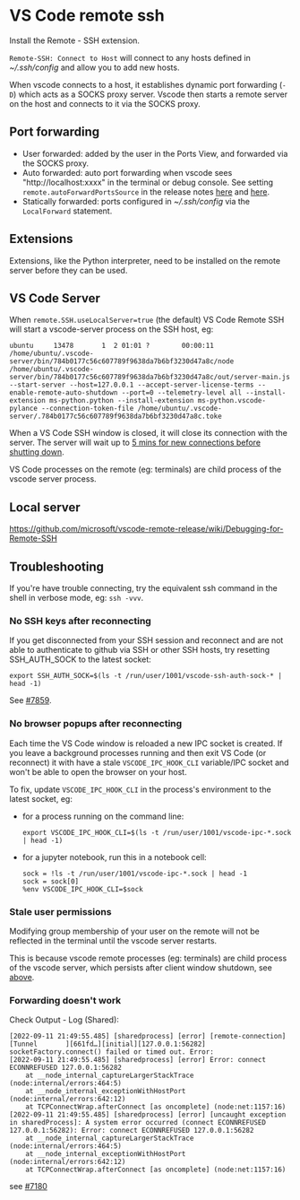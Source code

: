 # VS Code remote ssh

Install the Remote - SSH extension.

`Remote-SSH: Connect to Host` will connect to any hosts defined in _~/.ssh/config_ and allow you to add new hosts.

When vscode connects to a host, it establishes dynamic port forwarding (`-D`) which acts as a SOCKS proxy server. Vscode then starts a remote server on the host and connects to it via the SOCKS proxy.

## Port forwarding

- User forwarded: added by the user in the Ports View, and forwarded via the SOCKS proxy.
- Auto forwarded: auto port forwarding when vscode sees "http://localhost:xxxx" in the terminal or debug console. See setting `remote.autoForwardPortsSource` in the release notes [here](https://github.com/microsoft/vscode-docs/blob/49f6cab2a0435a7704ebfc208852f23a880265f6/remote-release-notes/v1_54.md#port-forwarding-source-is-output) and [here](https://github.com/microsoft/vscode-docs/search?q=auto+port+forward).
- Statically forwarded: ports configured in _~/.ssh/config_ via the `LocalForward` statement.

## Extensions

Extensions, like the Python interpreter, need to be installed on the remote server before they can be used.

## VS Code Server

When `remote.SSH.useLocalServer=true` (the default) VS Code Remote SSH will start a vscode-server process on the SSH host, eg:

```
ubuntu     13478       1  2 01:01 ?        00:00:11 /home/ubuntu/.vscode-server/bin/784b0177c56c607789f9638da7b6bf3230d47a8c/node /home/ubuntu/.vscode-server/bin/784b0177c56c607789f9638da7b6bf3230d47a8c/out/server-main.js --start-server --host=127.0.0.1 --accept-server-license-terms --enable-remote-auto-shutdown --port=0 --telemetry-level all --install-extension ms-python.python --install-extension ms-python.vscode-pylance --connection-token-file /home/ubuntu/.vscode-server/.784b0177c56c607789f9638da7b6bf3230d47a8c.toke
```

When a VS Code SSH window is closed, it will close its connection with the server. The server will wait up to [5 mins for new connections before shutting down](https://github.com/microsoft/vscode/blob/0656d21/src/vs/server/node/remoteExtensionHostAgentServer.ts#L590).

VS Code processes on the remote (eg: terminals) are child process of the vscode server process.

## Local server

https://github.com/microsoft/vscode-remote-release/wiki/Debugging-for-Remote-SSH

## Troubleshooting

If you're have trouble connecting, try the equivalent ssh command in the shell in verbose mode, eg: `ssh -vvv`.

### No SSH keys after reconnecting

If you get disconnected from your SSH session and reconnect and are not able to authenticate to github via SSH or other SSH hosts, try resetting SSH_AUTH_SOCK to the latest socket:

```
export SSH_AUTH_SOCK=$(ls -t /run/user/1001/vscode-ssh-auth-sock-* | head -1)
```

See [#7859](https://github.com/microsoft/vscode-remote-release/issues/7859).

### No browser popups after reconnecting

Each time the VS Code window is reloaded a new IPC socket is created. If you leave a background processes running and then exit VS Code (or reconnect) it with have a stale `VSCODE_IPC_HOOK_CLI` variable/IPC socket and won't be able to open the browser on your host.

To fix, update `VSCODE_IPC_HOOK_CLI` in the process's environment to the latest socket, eg:

- for a process running on the command line:

  ```
  export VSCODE_IPC_HOOK_CLI=$(ls -t /run/user/1001/vscode-ipc-*.sock | head -1)
  ```

- for a jupyter notebook, run this in a notebook cell:

  ```
  sock = !ls -t /run/user/1001/vscode-ipc-*.sock | head -1
  sock = sock[0]
  %env VSCODE_IPC_HOOK_CLI=$sock
  ```

### Stale user permissions

Modifying group membership of your user on the remote will not be reflected in the terminal until the vscode server restarts.

This is because vscode remote processes (eg: terminals) are child process of the vscode server, which persists after client window shutdown, see [above](#vs-code-server).

### Forwarding doesn't work

Check Output - Log (Shared):

```
[2022-09-11 21:49:55.485] [sharedprocess] [error] [remote-connection][Tunnel       ][661fd…][initial][127.0.0.1:56282] socketFactory.connect() failed or timed out. Error:
[2022-09-11 21:49:55.485] [sharedprocess] [error] Error: connect ECONNREFUSED 127.0.0.1:56282
    at __node_internal_captureLargerStackTrace (node:internal/errors:464:5)
    at __node_internal_exceptionWithHostPort (node:internal/errors:642:12)
    at TCPConnectWrap.afterConnect [as oncomplete] (node:net:1157:16)
[2022-09-11 21:49:55.485] [sharedprocess] [error] [uncaught exception in sharedProcess]: A system error occurred (connect ECONNREFUSED 127.0.0.1:56282): Error: connect ECONNREFUSED 127.0.0.1:56282
    at __node_internal_captureLargerStackTrace (node:internal/errors:464:5)
    at __node_internal_exceptionWithHostPort (node:internal/errors:642:12)
    at TCPConnectWrap.afterConnect [as oncomplete] (node:net:1157:16)
```

see [#7180](https://github.com/microsoft/vscode-remote-release/issues/7180)

